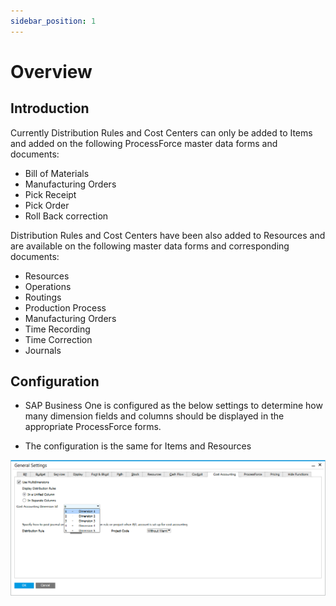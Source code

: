 ```yaml
---
sidebar_position: 1
---
```


# Overview

## Introduction

Currently Distribution Rules and Cost Centers can only be added to Items and added on the following ProcessForce master data forms and documents:

- Bill of Materials
- Manufacturing Orders
- Pick Receipt
- Pick Order
- Roll Back correction

Distribution Rules and Cost Centers have been also added to Resources and are available on the following master data forms and corresponding documents:

- Resources
- Operations
- Routings
- Production Process
- Manufacturing Orders
- Time Recording
- Time Correction
- Journals

## Configuration

- SAP Business One is configured as the below settings to determine how many dimension fields and columns should be displayed in the appropriate ProcessForce forms.

- The configuration is the same for Items and Resources

![Screenshot](./media/overview/general-settings-dimension.png)


